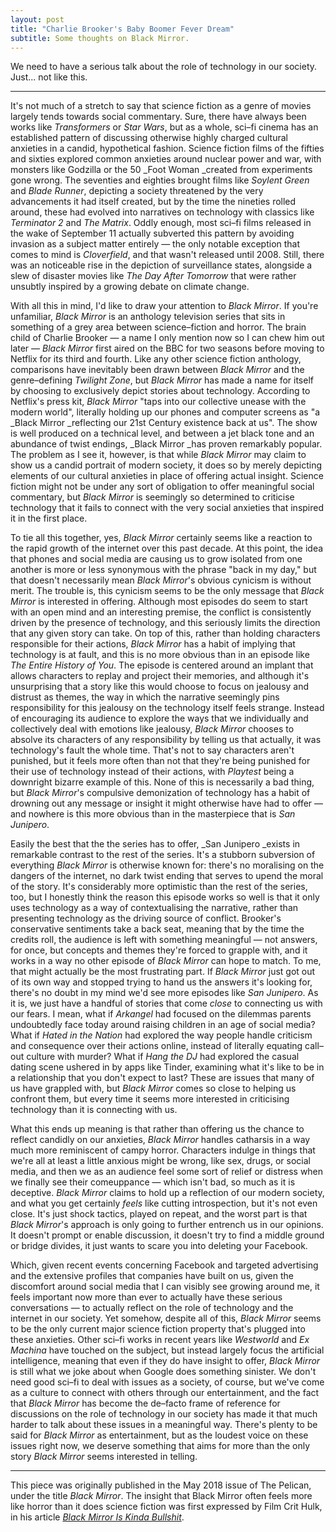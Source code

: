 ```yaml
---
layout: post
title: "Charlie Brooker's Baby Boomer Fever Dream"
subtitle: Some thoughts on Black Mirror.
---
```


We need to have a serious talk about the role of technology in our society. Just... not like this.

---

It's not much of a stretch to say that science fiction as a genre of movies largely tends towards social commentary. Sure, there have always been works like _Transformers_ or _Star Wars_, but as a whole, sci–fi cinema has an established pattern of discussing otherwise highly charged cultural anxieties in a candid, hypothetical fashion. Science fiction films of the fifties and sixties explored common anxieties around nuclear power and war, with monsters like Godzilla or the 50 _Foot Woman _created from experiments gone wrong. The seventies and eighties brought films like _Soylent Green_ and _Blade Runner_, depicting a society threatened by the very advancements it had itself created, but by the time the nineties rolled around, these had evolved into narratives on technology with classics like _Terminator 2_ and _The Matrix_. Oddly enough, most sci–fi films released in the wake of September 11 actually subverted this pattern by avoiding invasion as a subject matter entirely — the only notable exception that comes to mind is _Cloverfield_, and that wasn't released until 2008. Still, there was an noticeable rise in the depiction of surveillance states, alongside a slew of disaster movies like _The Day After Tomorrow_ that were rather unsubtly inspired by a growing debate on climate change.

With all this in mind, I'd like to draw your attention to _Black Mirror_. If you're unfamiliar, _Black Mirror_ is an anthology television series that sits in something of a grey area between science–fiction and horror. The brain child of Charlie Brooker — a name I only mention now so I can chew him out later — _Black Mirror_ first aired on the BBC for two seasons before moving to Netflix for its third and fourth. Like any other science fiction anthology, comparisons have inevitably been drawn between _Black Mirror_ and the genre–defining _Twilight Zone_, but _Black Mirror_ has made a name for itself by choosing to exclusively depict stories about technology. According to Netflix's press kit, _Black Mirror_ "taps into our collective unease with the modern world", literally holding up our phones and computer screens as "a _Black Mirror _reflecting our 21st Century existence back at us". The show is well produced on a technical level, and between a jet black tone and an abundance of twist endings, _Black Mirror _has proven remarkably popular. The problem as I see it, however, is that while _Black Mirror_ may claim to show us a candid portrait of modern society, it does so by merely depicting elements of our cultural anxieties in place of offering actual insight. Science fiction might not be under any sort of obligation to offer meaningful social commentary, but _Black Mirror_ is seemingly so determined to criticise technology that it fails to connect with the very social anxieties that inspired it in the first place. 

To tie all this together, yes, _Black Mirror_ certainly seems like a reaction to the rapid growth of the internet over this past decade. At this point, the idea that phones and social media are causing us to grow isolated from one another is more or less synonymous with the phrase "back in my day," but that doesn't necessarily mean _Black Mirror_'s obvious cynicism is without merit. The trouble is, this cynicism seems to be the only message that _Black Mirror_ is interested in offering. Although most episodes do seem to start with an open mind and an interesting premise, the conflict is consistently driven by the presence of technology, and this seriously limits the direction that any given story can take. On top of this, rather than holding characters responsible for their actions, _Black Mirror_ has a habit of implying that technology is at fault, and this is no more obvious than in an episode like _The Entire History of You_. The episode is centered around an implant that allows characters to replay and project their memories, and although it's unsurprising that a story like this would choose to focus on jealousy and distrust as themes, the way in which the narrative seemingly pins responsibility for this jealousy on the technology itself feels strange. Instead of encouraging its audience to explore the ways that we individually and collectively deal with emotions like jealousy, _Black Mirror_ chooses to absolve its characters of any responsibility by telling us that actually, it was technology's fault the whole time. That's not to say characters aren't punished, but it feels more often than not that they're being punished for their use of technology instead of their actions, with _Playtest_ being a downright bizarre example of this. None of this is necessarily a bad thing, but _Black Mirror_'s compulsive demonization of technology has a habit of drowning out any message or insight it might otherwise have had to offer — and nowhere is this more obvious than in the masterpiece that is _San Junipero_.

Easily the best that the the series has to offer, _San Junipero _exists in remarkable contrast to the rest of the series. It's a stubborn subversion of everything _Black Mirror_ is otherwise known for: there's no moralising on the dangers of the internet, no dark twist ending that serves to upend the moral of the story. It's considerably more optimistic than the rest of the series, too, but I honestly think the reason this episode works so well is that it only uses technology as a way of contextualising the narrative, rather than presenting technology as the driving source of conflict. Brooker's conservative sentiments take a back seat, meaning that by the time the credits roll, the audience is left with something meaningful — not answers, for once, but concepts and themes they're forced to grapple with, and it works in a way no other episode of _Black Mirror_ can hope to match. To me, that might actually be the most frustrating part. If _Black Mirror_ just got out of its own way and stopped trying to hand us the answers it's looking for, there's no doubt in my mind we'd see more episodes like _San Junipero_. As it is, we just have a handful of stories that come _close_ to connecting us with our fears. I mean, what if _Arkangel_ had focused on the dilemmas parents undoubtedly face today around raising children in an age of social media? What if _Hated in the Nation_ had explored the way people handle criticism and consequence over their actions online, instead of literally equating call–out culture with murder? What if _Hang the DJ_ had explored the casual dating scene ushered in by apps like Tinder, examining what it's like to be in a relationship that you don't expect to last? These are issues that many of us have grappled with, but _Black Mirror_ comes so close to helping us confront them, but every time it seems more interested in criticising technology than it is connecting with us.

What this ends up meaning is that rather than offering us the chance to reflect candidly on our anxieties, _Black Mirror_ handles catharsis in a way much more reminiscent of campy horror. Characters indulge in things that we're all at least a little anxious might be wrong, like sex, drugs, or social media, and then we as an audience feel some sort of relief or distress when we finally see their comeuppance — which isn't bad, so much as it is deceptive. _Black Mirror_ claims to hold up a reflection of our modern society, and what you get certainly _feels_ like cutting introspection, but it's not even close. It's just shock tactics, played on repeat, and the worst part is that _Black Mirror_'s approach is only going to further entrench us in our opinions. It doesn't prompt or enable discussion, it doesn't try to find a middle ground or bridge divides, it just wants to scare you into deleting your Facebook.

Which, given recent events concerning Facebook and targeted advertising and the extensive profiles that companies have built on us, given the discomfort around social media that I can visibly see growing around me, it feels important now more than ever to actually have these serious conversations — to actually reflect on the role of technology and the internet in our society. Yet somehow, despite all of this, _Black Mirror_ seems to be the only current major science fiction property that's plugged into these anxieties. Other sci–fi works in recent years like _Westworld_ and _Ex Machina_ have touched on the subject, but instead largely focus the artificial intelligence, meaning that even if they do have insight to offer, _Black Mirror_ is still what we joke about when Google does something sinister. We don't need good sci–fi to deal with issues as a society, of course, but we've come as a culture to connect with others through our entertainment, and the fact that _Black Mirror_ has become the de–facto frame of reference for discussions on the role of technology in our society has made it that much harder to talk about these issues in a meaningful way. There's plenty to be said for _Black Mirror_ as entertainment, but as the loudest voice on these issues right now, we deserve something that aims for more than the only story _Black Mirror_ seems interested in telling.

---

This piece was originally published in the May 2018 issue of The Pelican, under the title _Black Mirror_. The insight that Black Mirror often feels more like horror than it does science fiction was first expressed by Film Crit Hulk, in his article [_Black Mirror Is Kinda Bullshit_](https://birthmoviesdeath.com/2016/10/27/black-mirror-is-kinda-bullshit). 
